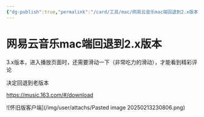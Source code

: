 ```yaml
---
{"dg-publish":true,"permalink":"/card/工具/mac/网易云音乐mac端回退到2.x版本/","noteIcon":"2","created":"2025-02-13T23:05:00+08:00","updated":"2025-02-13T23:08:44+08:00"}
---
```



# 网易云音乐mac端回退到2.x版本

3.x版本，进入播放页面时，还需要滑动一下（非常吃力的滑动），才能看到精彩评论

决定回退到老版本

https://music.163.com/#/download


![怀旧版客户端](/img/user/attachs/Pasted image 20250213230806.png)
